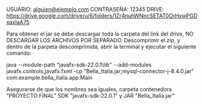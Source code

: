 USUARIO: alguien@ejemplo.com
CONTRASEÑA: 12345
DRIVE: https://drive.google.com/drive/u/6/folders/1Zr4nuhWNncSETAT0OrHxwPGDxaxIaA75

Para obtener el jar se debe descargar toda la carpeta del link del drive, NO DESCARGAR LOS ARCHIVOS POR SEPARADO.
Descomprimir el zip, y dentro de la parpeta descomprimida, abrir la terminal y ejecutar el siguiente comando: 

java --module-path "javafx-sdk-22.0.1\lib" --add-modules javafx.controls,javafx.fxml -cp "Bella_Italia.jar;mysql-connector-j-8.4.0.jar" com.example.bella_italia.app.Main

Asegurarse de que los nombres sea iguales, carpeta contenedora "PROYECTO FINAL" SDK "javafx-sdk-22.0.1" y JAR "Bella_Italia.jar"
